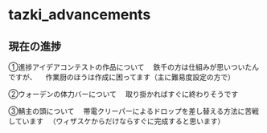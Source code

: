 # tazki_advancements

## 現在の進捗
①進捗アイデアコンテストの作品について
　鉄千の方は仕組みが思いついたんですが、
　作業厨のほうは作成に困ってます（主に難易度設定の方で）

②ウォーデンの体力バーについて
　取り掛かればすぐに終わりそうです

③鯖主の頭について
　帯電クリーパーによるドロップを差し替える方法に苦戦しています
　（ウィザスケからだけならすぐに完成すると思います）